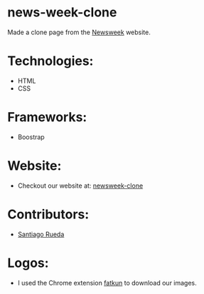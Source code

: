 # news-week-clone
Made a clone page from the [Newsweek](https://www.newsweek.com/) website.

# Technologies:
- HTML
- CSS

# Frameworks:
- Boostrap

# Website:
- Checkout our website at: [newsweek-clone](https://github.com/srueda27/news_week_clone)

# Contributors:
- [Santiago Rueda](https://github.com/srueda27)

# Logos:
- I used the Chrome extension [fatkun](https://chrome.google.com/webstore/detail/fatkun-batch-download-ima/nnjjahlikiabnchcpehcpkdeckfgnohf?hl=en) to download our images.
